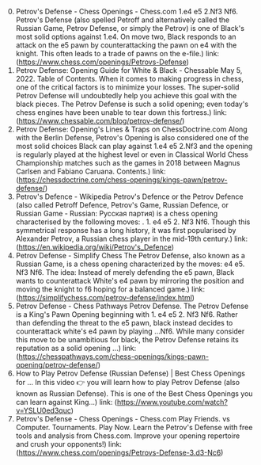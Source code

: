 ---
---
0. Petrov's Defense - Chess Openings - Chess.com
1.e4 e5 2.Nf3 Nf6. Petrov's Defense (also spelled Petroff and alternatively called the Russian Game, Petrov Defense, or simply the Petrov) is one of Black's most solid options against 1.e4. On move two, Black responds to an attack on the e5 pawn by counterattacking the pawn on e4 with the knight. This often leads to a trade of pawns on the e-file.)
link: (https://www.chess.com/openings/Petrovs-Defense)
1. Petrov Defense: Opening Guide for White & Black - Chessable
May 5, 2022. Table of Contents. When it comes to making progress in chess, one of the critical factors is to minimize your losses. The super-solid Petrov Defense will undoubtedly help you achieve this goal with the black pieces. The Petrov Defense is such a solid opening; even today's chess engines have been unable to tear down this fortress.)
link: (https://www.chessable.com/blog/petrov-defense/)
2. Petrov Defense: Opening's Lines & Traps on ChessDoctrine.com
Along with the Berlin Defense, Petrov's Opening is also considered one of the most solid choices Black can play against 1.e4 e5 2.Nf3 and the opening is regularly played at the highest level or even in Classical World Chess Championship matches such as the games in 2018 between Magnus Carlsen and Fabiano Caruana. Contents.)
link: (https://chessdoctrine.com/chess-openings/kings-pawn/petrov-defense/)
3. Petrov's Defence - Wikipedia
Petrov's Defence or the Petrov Defence (also called Petroff Defence, Petrov's Game, Russian Defence, or Russian Game - Russian: Русская партия) is a chess opening characterised by the following moves: . 1. e4 e5 2. Nf3 Nf6. Though this symmetrical response has a long history, it was first popularised by Alexander Petrov, a Russian chess player in the mid-19th century.)
link: (https://en.wikipedia.org/wiki/Petrov's_Defence)
4. Petrov Defense - Simplify Chess
The Petrov Defense, also known as a Russian Game, is a chess opening characterized by the moves: e4 e5. Nf3 Nf6. The idea: Instead of merely defending the e5 pawn, Black wants to counterattack White's e4 pawn by mirroring the position and moving the knight to f6 hoping for a balanced game.)
link: (https://simplifychess.com/petrov-defense/index.html)
5. Petrov Defense - Chess Pathways
Petrov Defense. The Petrov Defense is a King's Pawn Opening beginning with 1. e4 e5 2. Nf3 Nf6. Rather than defending the threat to the e5 pawn, black instead decides to counterattack white's e4 pawn by playing …Nf6. While many consider this move to be unambitious for black, the Petrov Defense retains its reputation as a solid opening ...)
link: (https://chesspathways.com/chess-openings/kings-pawn-opening/petrov-defense/)
6. How to Play Petrov Defense (Russian Defense) | Best Chess Openings for ...
In this video 👉 you will learn how to play Petrov Defense (also known as Russian Defense). This is one of the Best Chess Openings you can learn against King...)
link: (https://www.youtube.com/watch?v=YSLU0ed3quc)
7. Petrov's Defense - Chess Openings - Chess.com
Play Friends. vs Computer. Tournaments. Play Now. Learn the Petrov's Defense with free tools and analysis from Chess.com. Improve your opening repertoire and crush your opponents!)
link: (https://www.chess.com/openings/Petrovs-Defense-3.d3-Nc6)
